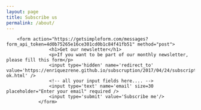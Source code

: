 ```yaml
---
layout: page
title: Subscribe us
permalink: /about/
---
```


        <form action="https://getsimpleform.com/messages?form_api_token=4d0b75265e16ce301cd0b1c84f41fb51" method="post">
                    <h1>Get our newsletter</h1>
                    <p>If you want to be part of our monthly newsletter, please fill this form</p>
                    <input type='hidden' name='redirect_to' value='https://enriquezrene.github.io/subscruption/2017/04/24/subscription-ok.html' />
                    <!-- all your input fields here.... -->
                    <input type='text' name='email' size=30 placeholder="Enter your email" required />
                    <input type='submit' value='Subscribe me'/>
                </form>
